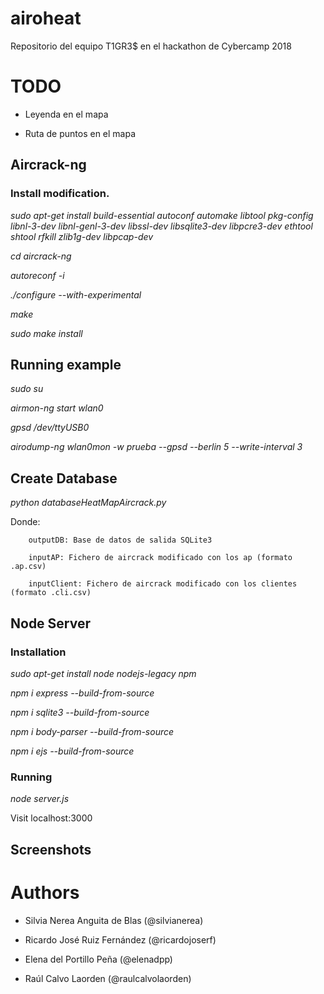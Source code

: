 # airoheat
Repositorio del equipo T1GR3$ en el hackathon de Cybercamp 2018


# TODO

- Leyenda en el mapa

- Ruta de puntos en el mapa

## Aircrack-ng 


### Install modification. 

*sudo apt-get install build-essential autoconf automake libtool pkg-config libnl-3-dev libnl-genl-3-dev libssl-dev libsqlite3-dev libpcre3-dev ethtool shtool rfkill zlib1g-dev libpcap-dev*

*cd aircrack-ng*

*autoreconf -i*

*./configure --with-experimental*

*make*

*sudo make install*

## Running example

*sudo su*

*airmon-ng start wlan0*

*gpsd /dev/ttyUSB0*

*airodump-ng wlan0mon -w prueba --gpsd --berlin 5 --write-interval 3*


## Create Database

*python databaseHeatMapAircrack.py <outputDB> <inputAP> <inputClient>*

Donde:      	 

        outputDB: Base de datos de salida SQLite3

     	inputAP: Fichero de aircrack modificado con los ap (formato .ap.csv)

      	inputClient: Fichero de aircrack modificado con los clientes (formato .cli.csv)

      	
      	
## Node Server 

### Installation

*sudo apt-get install node nodejs-legacy npm*

*npm i express --build-from-source*

*npm i sqlite3 --build-from-source*

*npm i body-parser --build-from-source*  

*npm i ejs --build-from-source*


### Running

*node server.js*

Visit localhost:3000

## Screenshots


# Authors

- Silvia Nerea Anguita de Blas (@silvianerea)

- Ricardo José Ruiz Fernández (@ricardojoserf)

- Elena del Portillo Peña (@elenadpp)

- Raúl Calvo Laorden (@raulcalvolaorden)

